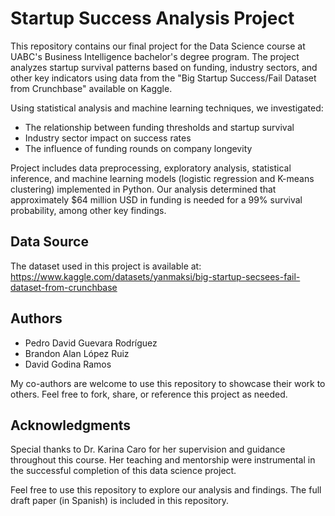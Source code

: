 # Startup Success Analysis Project

This repository contains our final project for the Data Science course at UABC's Business Intelligence bachelor's degree program. The project analyzes startup survival patterns based on funding, industry sectors, and other key indicators using data from the "Big Startup Success/Fail Dataset from Crunchbase" available on Kaggle.

Using statistical analysis and machine learning techniques, we investigated:
- The relationship between funding thresholds and startup survival
- Industry sector impact on success rates  
- The influence of funding rounds on company longevity

Project includes data preprocessing, exploratory analysis, statistical inference, and machine learning models (logistic regression and K-means clustering) implemented in Python. Our analysis determined that approximately $64 million USD in funding is needed for a 99% survival probability, among other key findings.

## Data Source
The dataset used in this project is available at: https://www.kaggle.com/datasets/yanmaksi/big-startup-secsees-fail-dataset-from-crunchbase

## Authors
- Pedro David Guevara Rodríguez
- Brandon Alan López Ruiz  
- David Godina Ramos

My co-authors are welcome to use this repository to showcase their work to others. Feel free to fork, share, or reference this project as needed.

## Acknowledgments
Special thanks to Dr. Karina Caro for her supervision and guidance throughout this course. Her teaching and mentorship were instrumental in the successful completion of this data science project.

Feel free to use this repository to explore our analysis and findings. The full draft paper (in Spanish) is included in this repository.
